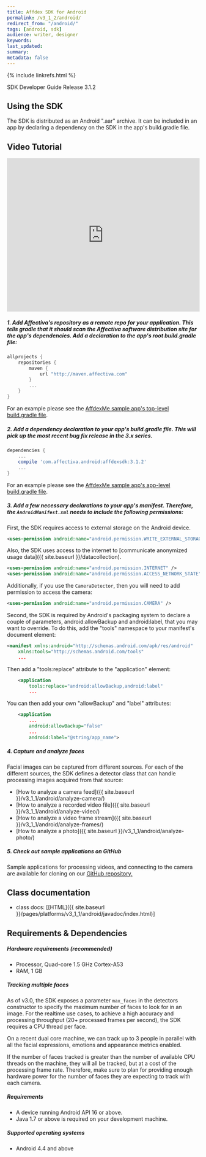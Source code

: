 ```yaml
---
title: Affdex SDK for Android
permalink: /v3_1_2/android/
redirect_from: "/android/"
tags: [android, sdk]
audience: writer, designer
keywords:
last_updated:
summary:
metadata: false
---
```


{% include linkrefs.html %}

SDK Developer Guide Release 3.1.2

## Using the SDK

The SDK is distributed as an Android ".aar" archive. It can be included in an app by declaring a dependency on the SDK in the app's build.gradle file.

## Video Tutorial
<iframe width="100%" height="400px" src="https://www.youtube.com/embed/ovQWlzIN9_4?list=PL4uhb2yWZJbytOZkYxMlsuYUp_jP6ygG5" frameborder="0" allowfullscreen></iframe>

##### 1. Add Affectiva's repository as a remote repo for your application.  This tells gradle that it should scan the Affectiva software distribution site for the app's dependencies.  Add a declaration to the app's root build.gradle file:
```groovy
allprojects {
    repositories {
        maven {
            url "http://maven.affectiva.com"
        }
        ...
    }
}
```
For an example please see the [AffdexMe sample app's top-level build.gradle file](https://github.com/Affectiva/affdexme-android/blob/master/build.gradle#L15-L19).

##### 2. Add a dependency declaration to your app's build.gradle file.  This will pick up the most recent bug fix release in the 3.x series.
```groovy
dependencies {
    ...
    compile 'com.affectiva.android:affdexsdk:3.1.2'
    ...
}
```
For an example please see the [AffdexMe sample app's app-level build.gradle file](https://github.com/Affectiva/affdexme-android/blob/master/app/build.gradle#L40).

##### 3. Add a few necessary declarations to your app's manifest. Therefore, the ```AndroidManifest.xml``` needs to include the following permissions:

First, the SDK requires access to external storage on the Android device.

```xml
<uses-permission android:name="android.permission.WRITE_EXTERNAL_STORAGE" />
```

Also, the SDK uses access to the internet to [communicate anonymized usage data]({{ site.baseurl }}/datacollection).

```xml
<uses-permission android:name="android.permission.INTERNET" />
<uses-permission android:name="android.permission.ACCESS_NETWORK_STATE" />
```

Additionally, if you use the `CameraDetector`, then you will need to add permission to access the camera:

```xml
<uses-permission android:name="android.permission.CAMERA" />
```

Second, the SDK is required by Android's packaging system to declare a couple of parameters, android:allowBackup and android:label, that you may want to override.  To do this, add the "tools" namespace to your manifest's document element:

```xml
<manifest xmlns:android="http://schemas.android.com/apk/res/android"
    xmlns:tools="http://schemas.android.com/tools"
    ...
```

Then add a "tools:replace" attribute to the "application" element:

```xml
    <application
        tools:replace="android:allowBackup,android:label"
        ...
```

You can then add your own "allowBackup" and "label" attributes:

```xml
    <application
        ...
        android:allowBackup="false"
        ...
        android:label="@string/app_name">
```

##### 4. Capture and analyze faces

Facial images can be captured from different sources. For each of the different sources, the SDK defines a detector class that can handle processing images acquired from that source:
<!--- note: same as 3.1.1, so reuse that content -->

* [How to analyze a camera feed]({{ site.baseurl }}/v3_1_1/android/analyze-camera/)
* [How to analyze a recorded video file]({{ site.baseurl }}/v3_1_1/android/analyze-video/)
* [How to analyze a video frame stream]({{ site.baseurl }}/v3_1_1/android/analyze-frames/)
* [How to analyze a photo]({{ site.baseurl }}/v3_1_1/android/analyze-photo/)

##### 5. Check out sample applications on GitHub
Sample applications for processing videos, and connecting to the camera are available for cloning on our [GitHub repository.](http://github.com/Affectiva/android-sdk-samples)

## Class documentation
<!--- note: same as 3.1.1, so reuse that javadoc -->
* class docs: [[HTML]({{ site.baseurl }}/pages/platforms/v3_1_1/android/javadoc/index.html)]

## Requirements & Dependencies

##### Hardware requirements (recommended)

*	Processor, Quad-core 1.5 GHz Cortex-A53
*	RAM, 1 GB

##### Tracking multiple faces
As of v3.0, the SDK exposes a parameter `max_faces` in the detectors constructor to specify the maximum number of faces to look for in an image. For the realtime use cases, to achieve a high accuracy and processing throughput (20+ processed frames per second), the SDK requires a CPU thread per face.

On a recent dual core machine, we can track up to 3 people in parallel with all the facial expressions, emotions and appearance metrics enabled.

If the number of faces tracked is greater than the number of available CPU threads on the machine, they will all be tracked, but at a cost of the processing frame rate. Therefore, make sure to plan for providing enough hardware power for the number of faces they are expecting to track with each camera.

##### Requirements

* A device running Android API 16 or above.
* Java 1.7 or above is required on your development machine.

##### Supported operating systems

*	Android 4.4 and above
